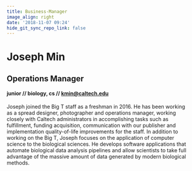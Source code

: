 ```yaml
---
title: Business-Manager
image_align: right
date: '2018-11-07 09:24'
hide_git_sync_repo_link: false
---
```


# Joseph Min

## Operations Manager
#### junior // biology, cs // [kmin@caltech.edu](mailto:kmin@caltech.edu)
Joseph joined the Big T staff as a freshman in 2016. He has been working as a spread designer, photographer and operations manager, working closely with Caltech administrators in accomplishing tasks such as fulfillment, funding acquisition, communication with our publisher and implementation quality-of-life improvements for the staff. In addition to working on the Big T, Joseph focuses on the application of computer science to the biological sciences. He develops software applications that automate biological data analysis pipelines and allow scientists to take full advantage of the massive amount of data generated by modern biological methods.